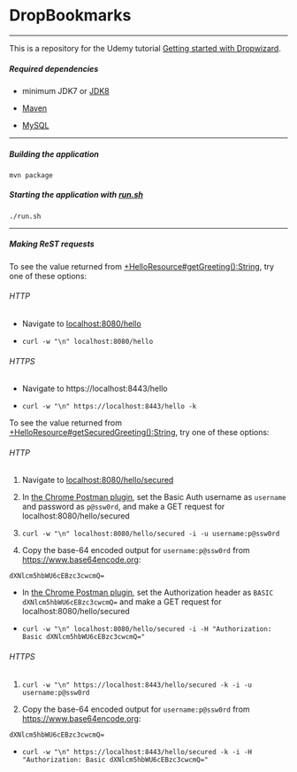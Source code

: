 DropBookmarks
=============

---

This is a repository for the Udemy tutorial [Getting started with Dropwizard](https://www.udemy.com/getting-started-with-dropwizard "Getting started with Dropwizard").

##### Required dependencies

 - minimum JDK7 or [JDK8](http://www.oracle.com/technetwork/java/javase/downloads/jdk8-downloads-2133151.html "Java SE Development Kit 8 Downloads")

 - [Maven](https://maven.apache.org/install.html "Installing Apache Maven")

 - [MySQL](https://dev.mysql.com/doc/refman/5.7/en/installing.html "Installing and Upgrading MySQL")
 
 ---

##### Building the application

```
mvn package
```

##### Starting the application with [run.sh](run.sh)

```
./run.sh
```

---

##### Making ReST requests

To see the value returned from [+HelloResource#getGreeting():String](src/main/java/com/udemy/dropbookmarks/resources/HelloResource.java), try one of these options:

###### HTTP

 - Navigate to [localhost:8080/hello](http://localhost:8080/hello)

 - `curl -w "\n" localhost:8080/hello`

###### HTTPS

 - Navigate to https://localhost:8443/hello

 - `curl -w "\n" https://localhost:8443/hello -k`

To see the value returned from [+HelloResource#getSecuredGreeting():String](src/main/java/com/udemy/dropbookmarks/resources/HelloResource.java), try one of these options:

###### HTTP

1. Navigate to [localhost:8080/hello/secured](http://localhost:8080/hello/secured)
 
2. In [the Chrome Postman plugin](https://chrome.google.com/webstore/detail/postman/fhbjgbiflinjbdggehcddcbncdddomop?hl=en), set the Basic Auth username as `username` and password as `p@ssw0rd`, and make a GET request for localhost:8080/hello/secured

3. `curl -w "\n" localhost:8080/hello/secured -i -u username:p@ssw0rd`

4. Copy the base-64 encoded output for `username:p@ssw0rd` from https://www.base64encode.org:

```
dXNlcm5hbWU6cEBzc3cwcmQ=
```

 - In [the Chrome Postman plugin](https://chrome.google.com/webstore/detail/postman/fhbjgbiflinjbdggehcddcbncdddomop?hl=en), set the Authorization header as `BASIC dXNlcm5hbWU6cEBzc3cwcmQ=` and make a GET request for localhost:8080/hello/secured

 - `curl -w "\n" localhost:8080/hello/secured -i -H "Authorization: Basic dXNlcm5hbWU6cEBzc3cwcmQ="`

###### HTTPS

1. `curl -w "\n" https://localhost:8443/hello/secured -k -i -u username:p@ssw0rd`

2. Copy the base-64 encoded output for `username:p@ssw0rd` from https://www.base64encode.org:

```
dXNlcm5hbWU6cEBzc3cwcmQ=
```

 - `curl -w "\n" https://localhost:8443/hello/secured -k -i -H "Authorization: Basic dXNlcm5hbWU6cEBzc3cwcmQ="`
